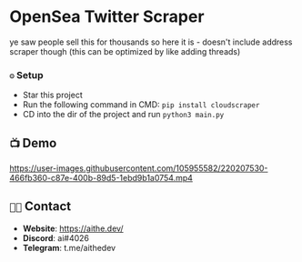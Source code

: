 # OpenSea Twitter Scraper
ye saw people sell this for thousands so here it is - doesn't include address scraper though (this can be optimized by like adding threads)

### `⚙️` Setup
- Star this project 
- Run the following command in CMD: `pip install cloudscraper`
- CD into the dir of the project and run `python3 main.py`

## `📺` Demo
https://user-images.githubusercontent.com/105955582/220207530-466fb360-c87e-400b-89d5-1ebd9b1a0754.mp4

## `🧑‍💻` Contact
- **Website**: https://aithe.dev/
- **Discord**: ai#4026
- **Telegram**: t.me/aithedev
